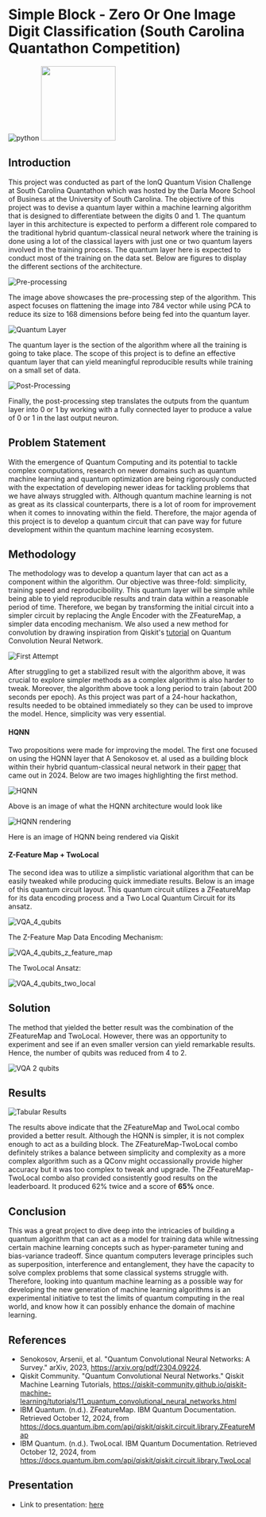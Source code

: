 # Simple Block - Zero Or One Image Digit Classification (South Carolina Quantathon Competition)
![python](https://img.shields.io/badge/Python-3.9.0%2B-blue)
<img src = "images/simple_block.png" width = 150 height = 150/>

## Introduction

This project was conducted as part of the IonQ Quantum Vision Challenge at South Carolina Quantathon which was hosted by the Darla Moore School of Business at the University of South Carolina. The objectivre of this project was to devise a quantum layer within a machine learning algorithm that is designed to differentiate between the digits 0 and 1. The quantum layer in this architecture is expected to perform a different role compared to the traditional hybrid quantum-classical neural network where the training is done using a lot of the classical layers with just one or two quantum layers involved in the training process. The quantum layer here is expected to conduct most of the training on the data set. Below are figures to display the different sections of the architecture.

![Pre-processing](images/convolution.png)


The image above showcases the pre-processing step of the algorithm. This aspect focuses on flattening the image into 784 vector while using PCA to reduce its size to 168 dimensions before being fed into the quantum layer.

![Quantum Layer](images/quantum_layer.png)

The quantum layer is the section of the algorithm where all the training is going to take place. The scope of this project is to define an effective quantum layer that can yield meaningful reproducible results while training on a small set of data.

![Post-Processing](images/final_layer.png)

Finally, the post-processing step translates the outputs from the quantum layer into 0 or 1 by working with a fully connected layer to produce a value of 0 or 1 in the last output neuron.

## Problem Statement

With the emergence of Quantum Computing and its potential to tackle complex computations, research on newer domains such as quantum machine learning and quantum optimization are being rigorously conducted with the expectation of developing newer ideas for tackling problems that we have always struggled with. Although quantum machine learning is not as great as its classical counterparts, there is a lot of room for improvement when it comes to innovating within the field. Therefore, the major agenda of this project is to develop a quantum circuit that can pave way for future development within the quantum machine learning ecosystem.

## Methodology

The methodology was to develop a quantum layer that can act as a component within the algorithm. Our objective was three-fold: simplicity, training speed and reproduciboility. This quantum layer will be simple while being able to yield reproducible results and train data within a reasonable period of time. Therefore, we began by transforming the initial circuit into a simpler circuit by replacing the Angle Encoder with the ZFeatureMap, a simpler data encoding mechanism. We also used a new method for convolution by drawing inspiration from Qiskit's [tutorial](https://qiskit-community.github.io/qiskit-machine-learning/tutorials/11_quantum_convolutional_neural_networks.html) on Quantum Convolution Neural Network.

![First Attempt](images/qcnn_z_feature_map.png)

After struggling to get a stabilized result with the algorithm above, it was crucial to explore simpler methods as a complex algorithm is also harder to tweak. Moreover, the algorithm above took a long period to train (about 200 seconds per epoch). As this project was part of a 24-hour hackathon, results needed to be obtained immediately so they can be used to improve the model. Hence, simplicity was very essential. 

#### HQNN

Two propositions were made for improving the model. The first one focused on using the HQNN layer that A Senokosov et. al used as a building block within their hybrid quantum-classical neural network in their [paper](https://arxiv.org/abs/2304.09224) that came out in 2024. Below are two images highlighting the first method.

![HQNN](images/QuantumNet.png)

Above is an image of what the HQNN architecture would look like

![HQNN rendering](images/hqnn.png)

Here is an image of HQNN being rendered via Qiskit

#### Z-Feature Map + TwoLocal

The second idea was to utilize a simplistic variational algorithm that can be easily tweaked while producing quick immediate results. Below is an image of this quantum circuit layout. This quantum circuit utilizes a ZFeatureMap for its data encoding process and a Two Local Quantum Circuit for its ansatz.

![VQA_4_qubits](images/z_feature_map_two_local_4.png)

The Z-Feature Map Data Encoding Mechanism:

![VQA_4_qubits_z_feature_map](images/z_feature_map_4.png)

The TwoLocal Ansatz: 

![VQA_4_qubits_two_local](images/two_local_4.png)

## Solution

The method that yielded the better result was the combination of the ZFeatureMap and TwoLocal. However, there was an opportunity to experiment and see if an even smaller version can yield remarkable results. Hence, the number of qubits was reduced from 4 to 2. 

![VQA 2 qubits](images/z_feature_map_two_local.png)

## Results

![Tabular Results](images/results.png)

The results above indicate that the ZFeatureMap and TwoLocal combo provided a better result. Although the HQNN is simpler, it is not complex enough to act as a building block. The ZFeatureMap-TwoLocal combo definitely strikes a balance between simplicity and complexity as a more complex algorithm such as a QConv might occassionally provide higher accuracy but it was too complex to tweak and upgrade. The ZFeatureMap-TwoLocal combo also provided consistently good results on the leaderboard. It produced 62% twice and a score of **65%** once.

## Conclusion

This was a great project to dive deep into the intricacies of building a quantum algorithm that can act as a model for training data while witnessing certain machine learning concepts such as hyper-parameter tuning and bias-variance tradeoff. Since quantum computers leverage principles such as superposition, interference and entanglement, they have the capacity to solve complex problems that some classical systems struggle with. Therefore, looking into quantum machine learning as a possible way for developing the new generation of machine learning algorithms is an experimental initiative to test the limits of quantum computing in the real world, and know how it can possibly enhance the domain of machine learning. 

## References

- Senokosov, Arsenii, et al. "Quantum Convolutional Neural Networks: A Survey." arXiv, 2023, https://arxiv.org/pdf/2304.09224.
- Qiskit Community. "Quantum Convolutional Neural Networks." Qiskit Machine Learning Tutorials, https://qiskit-community.github.io/qiskit-machine-learning/tutorials/11_quantum_convolutional_neural_networks.html
- IBM Quantum. (n.d.). ZFeatureMap. IBM Quantum Documentation. Retrieved October 12, 2024, from https://docs.quantum.ibm.com/api/qiskit/qiskit.circuit.library.ZFeatureMap
- IBM Quantum. (n.d.). TwoLocal. IBM Quantum Documentation. Retrieved October 12, 2024, from https://docs.quantum.ibm.com/api/qiskit/qiskit.circuit.library.TwoLocal

## Presentation
- Link to presentation: [here](presentation/QuantumNet.pdf)


